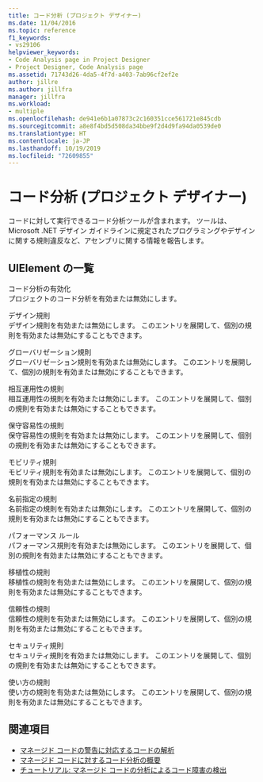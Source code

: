 ```yaml
---
title: コード分析 (プロジェクト デザイナー)
ms.date: 11/04/2016
ms.topic: reference
f1_keywords:
- vs29106
helpviewer_keywords:
- Code Analysis page in Project Designer
- Project Designer, Code Analysis page
ms.assetid: 71743d26-4da5-4f7d-a403-7ab96cf2ef2e
author: jillre
ms.author: jillfra
manager: jillfra
ms.workload:
- multiple
ms.openlocfilehash: de941e6b1a07873c2c160351cce561721e845cdb
ms.sourcegitcommit: a8e8f4bd5d508da34bbe9f2d4d9fa94da0539de0
ms.translationtype: HT
ms.contentlocale: ja-JP
ms.lasthandoff: 10/19/2019
ms.locfileid: "72609855"
---
```

# <a name="code-analysis-project-designer"></a>コード分析 (プロジェクト デザイナー)

コードに対して実行できるコード分析ツールが含まれます。 ツールは、Microsoft .NET デザイン ガイドラインに規定されたプログラミングやデザインに関する規則違反など、アセンブリに関する情報を報告します。

## <a name="uielement-list"></a>UIElement の一覧

コード分析の有効化\
プロジェクトのコード分析を有効または無効にします。

デザイン規則\
デザイン規則を有効または無効にします。 このエントリを展開して、個別の規則を有効または無効にすることもできます。

グローバリゼーション規則\
グローバリゼーション規則を有効または無効にします。 このエントリを展開して、個別の規則を有効または無効にすることもできます。

相互運用性の規則\
相互運用性の規則を有効または無効にします。 このエントリを展開して、個別の規則を有効または無効にすることもできます。

保守容易性の規則\
保守容易性の規則を有効または無効にします。 このエントリを展開して、個別の規則を有効または無効にすることもできます。

モビリティ規則\
モビリティ規則を有効または無効にします。 このエントリを展開して、個別の規則を有効または無効にすることもできます。

名前指定の規則\
名前指定の規則を有効または無効にします。 このエントリを展開して、個別の規則を有効または無効にすることもできます。

パフォーマンス ルール\
パフォーマンス規則を有効または無効にします。 このエントリを展開して、個別の規則を有効または無効にすることもできます。

移植性の規則\
移植性の規則を有効または無効にします。 このエントリを展開して、個別の規則を有効または無効にすることもできます。

信頼性の規則\
信頼性の規則を有効または無効にします。 このエントリを展開して、個別の規則を有効または無効にすることもできます。

セキュリティ規則\
セキュリティ規則を有効または無効にします。 このエントリを展開して、個別の規則を有効または無効にすることもできます。

使い方の規則\
使い方の規則を有効または無効にします。 このエントリを展開して、個別の規則を有効または無効にすることもできます。

## <a name="see-also"></a>関連項目

- [マネージド コードの警告に対応するコードの解析](../../code-quality/code-analysis-for-managed-code-warnings.md)
- [マネージド コードに対するコード分析の概要](../../code-quality/code-analysis-for-managed-code-overview.md)
- [チュートリアル: マネージド コードの分析によるコード障害の検出](../../code-quality/walkthrough-analyzing-managed-code-for-code-defects.md)